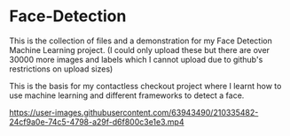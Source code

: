# Face-Detection

This is the collection of files and a demonstration for my Face Detection Machine Learning project. (I could only upload these but there are over 30000 more images and labels which I cannot upload due to github's restrictions on upload sizes)

This is the basis for my contactless checkout project where I learnt how to use machine learning and different frameworks to detect a face. 

https://user-images.githubusercontent.com/63943490/210335482-24cf9a0e-74c5-4798-a29f-d6f800c3e1e3.mp4

